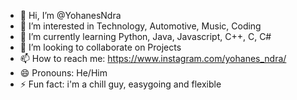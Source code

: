 - 👋 Hi, I’m @YohanesNdra
- 👀 I’m interested in Technology, Automotive, Music, Coding
- 🌱 I’m currently learning Python, Java, Javascript, C++, C, C#
- 💞️ I’m looking to collaborate on Projects
- 📫 How to reach me: https://www.instagram.com/yohanes_ndra/ 
- 😄 Pronouns: He/Him
- ⚡ Fun fact: i'm a chill guy, easygoing and flexible

<!---
YohanesNdra/YohanesNdra is a ✨ special ✨ repository because its `README.md` (this file) appears on your GitHub profile.
You can click the Preview link to take a look at your changes.
--->
